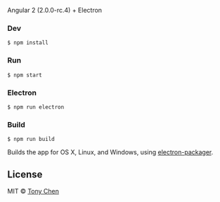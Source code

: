 
Angular 2 (2.0.0-rc.4) + Electron

### Dev

```
$ npm install
```

### Run

```
$ npm start
```

### Electron
```
$ npm run electron
```

### Build

```
$ npm run build
```

Builds the app for OS X, Linux, and Windows, using [electron-packager](https://github.com/electron-userland/electron-packager).


## License

MIT © [Tony Chen](http://clientsbox.com)
